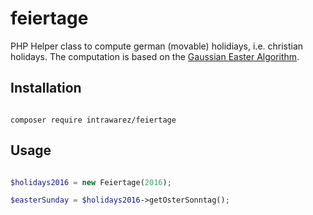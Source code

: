 # feiertage

PHP Helper class to compute german (movable) holidiays, i.e. christian holidays.
The computation is based on the [Gaussian Easter Algorithm](https://de.wikipedia.org/wiki/Gau%C3%9Fsche_Osterformel).

## Installation

```

composer require intrawarez/feiertage

```

## Usage

```php

$holidays2016 = new Feiertage(2016);

$easterSunday = $holidays2016->getOsterSonntag();


```